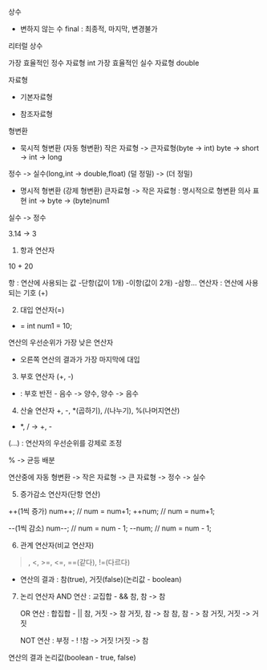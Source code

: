 상수
- 변하지 않는 수
final : 최종적, 마지막, 변경불가

리터럴 상수

가장 효율적인 정수 자료형 int
가장 효율적인 실수 자료형 double

자료형
- 기본자료형

- 참조자료형


형변환
- 묵시적 형변환 (자동 형변환)
작은 자료형 -> 큰자료형(byte -> int)
byte -> short -> int -> long

정수 -> 실수(long,int -> double,float)
(덜 정밀) -> (더 정밀)

- 명시적 형변환 (강제 형변환)
큰자료형 -> 작은 자료형 : 명시적으로 형변환 의사 표현
int -> byte -> (byte)num1

실수 -> 정수

3.14 -> 3

1. 항과 연산자

10 + 20

항 : 연산에 사용되는 값
		-단항(값이 1개)
		-이항(값이 2개)
		-삼항...
연산자 : 연산에 사용되는 기호 (+)

2. 대입 연산자(=)
- =
int num1 = 10;

연산의 우선순위가 가장 낮은 연산자
- 오른쪽 연산의 결과가 가장 마지막에 대입

3. 부호 연산자
(+, -)

- : 부호 반전 - 음수 -> 양수, 양수 -> 음수

4. 산술 연산자
+, -, *(곱하기), /(나누기), %(나머지연산)

- *, / -> +, -

(...) : 연산자의 우선순위를 강제로 조정

% -> 균등 배분

연산중에 자동 형변환
-> 작은 자료형 -> 큰 자료형
-> 정수 -> 실수

5. 증가감소 연산자(단항 연산)

++(1씩 증가)
num++; // num = num+1;
++num; // num = num+1;

--(1씩 감소)
num--; // num = num - 1;
--num; // num = num - 1;

6. 관계 연산자(비교 연산자)
>, <, >=, <=, ==(같다), !=(다르다)

- 연산의 결과 : 참(true), 거짓(false)(논리값 - boolean)

7. 논리 연산자
	AND 연산 : 교집합 - &&
		참, 참 -> 참
		
	OR 연산 : 합집합 - ||
		참, 거짓 -> 참
		거짓, 참 -> 참
		참, 참 - > 참
		거짓, 거짓 -> 거짓
		
	NOT 연산 : 부정 - !
		!참 -> 거짓
		!거짓 -> 참
		
연산의 결과 논리값(boolean - true, false)
